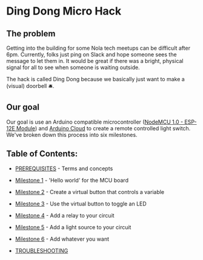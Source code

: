 
# Ding Dong Micro Hack

## The problem
Getting into the building for some Nola tech meetups can be difficult after 6pm. Currently, folks just ping on Slack and hope someone sees the message to let them in. It would be great if there was a bright, physical signal for all to see when someone is waiting outside.

The hack is called Ding Dong because we basically just want to make a (visual) doorbell 🛎️.

## Our goal
Our goal is use an Arduino compatible microcontroller ([NodeMCU 1.0 - ESP-12E Module](https://docs.platformio.org/en/stable/boards/espressif8266/nodemcuv2.html)) and [Arduino Cloud](https://app.arduino.cc/) to create a remote controlled light switch. We've broken down this process into six milestones.

## Table of Contents:
* [PREREQUISITES](./docs/PREREQUISITES.md) - Terms and concepts

*  [Milestone 1](./docs/milestones/1-MILESTONE.md) - 'Hello world' for the MCU board
*  [Milestone 2](./docs/milestones/2-MILESTONE.md) - Create a virtual button that controls a variable
*  [Milestone 3](./docs/milestones/3-MILESTONE.md) - Use the virtual button to toggle an LED
*  [Milestone 4](./docs/milestones/4-MILESTONE.md) - Add a relay to your circuit
*  [Milestone 5](./docs/milestones/5-MILESTONE.md) - Add a light source to your circuit
*  [Milestone 6](./docs/milestones/6-MILESTONE.md) - Add whatever you want

* [TROUBLESHOOTING](./docs/TROUBLESHOOTING.md)
